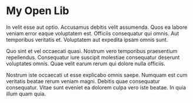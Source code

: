 # My Open Lib
In velit esse aut optio. Accusamus debitis velit assumenda. Quos ea labore veniam error eaque voluptatem est. Officiis consequatur qui omnis. Aut temporibus veritatis et. Voluptatem aut expedita ipsam omnis sunt.

Quo sint et vel occaecati quasi. Nostrum vero temporibus praesentium repellendus. Consequatur iure suscipit molestiae consequatur deserunt voluptates omnis. Quae velit earum rerum qui dolore nulla officiis.

Nostrum iste occaecati ut esse explicabo omnis saepe. Numquam est cum veritatis beatae rerum veniam magni. Debitis quae consequatur consequatur. Vitae sunt eveniet ea dolorem culpa vero iste beatae. In quia illum quam quia.
